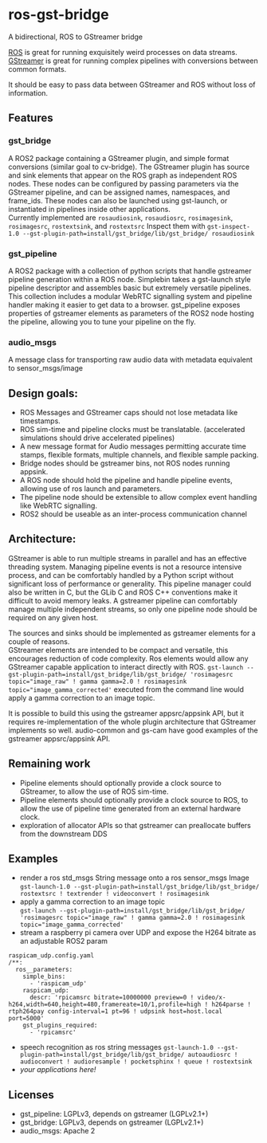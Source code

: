# ros-gst-bridge
A bidirectional, ROS to GStreamer bridge

[ROS](https://www.ros.org/) is great for running exquisitely weird processes on data streams.\
[GStreamer](https://gstreamer.freedesktop.org/documentation/) is great for running complex pipelines with conversions between common formats.

It should be easy to pass data between GStreamer and ROS without loss of information.

## Features

### gst_bridge
A ROS2 package containing a GStreamer plugin, and simple format conversions (similar goal to cv-bridge).
The GStreamer plugin has source and sink elements that appear on the ROS graph as independent ROS nodes.
These nodes can be configured by passing parameters via the GStreamer pipeline, and can be assigned names, namespaces, and frame_ids.  These nodes can also be launched using gst-launch, or instantiated in pipelines inside other applications.  
Currently implemented are `rosaudiosink`, `rosaudiosrc`, `rosimagesink`, `rosimagesrc`, `rostextsink`, and `rostextsrc`
Inspect them with `gst-inspect-1.0 --gst-plugin-path=install/gst_bridge/lib/gst_bridge/ rosaudiosink`

### gst_pipeline
A ROS2 package with a collection of python scripts that handle gstreamer pipeline generation within a ROS node.
Simplebin takes a gst-launch style pipeline descriptor and assembles basic but extremely versatile pipelines.
This collection includes a modular WebRTC signalling system and pipeline handler making it easier to get data to a browser.
gst_pipeline exposes properties of gstreamer elements as parameters of the ROS2 node hosting the pipeline, allowing you to tune your pipeline on the fly.

### audio_msgs
A message class for transporting raw audio data with metadata equivalent to sensor_msgs/image

## Design goals:
* ROS Messages and GStreamer caps should not lose metadata like timestamps.
* ROS sim-time and pipeline clocks must be translatable. (accelerated simulations should drive accelerated pipelines)
* A new message format for Audio messages permitting accurate time stamps, flexible formats, multiple channels, and flexible sample packing.
* Bridge nodes should be gstreamer bins, not ROS nodes running appsink.
* A ROS node should hold the pipeline and handle pipeline events, allowing use of ros launch and parameters.
* The pipeline node should be extensible to allow complex event handling like WebRTC signalling.
* ROS2 should be useable as an inter-process communication channel

## Architecture:
GStreamer is able to run multiple streams in parallel and has an effective threading system. 
Managing pipeline events is not a resource intensive process, and can be comfortably handled by a Python script without significant loss of performance or generality. This pipeline manager could also be written in C, but the GLib C and ROS C++ conventions make it difficult to avoid memory leaks.
A gstreamer pipeline can comfortably manage multiple independent streams, so only one pipeline node should be required on any given host.

The sources and sinks should be implemented as gstreamer elements for a couple of reasons.\
GStreamer elements are intended to be compact and versatile, this encourages reduction of code complexity.
Ros elements would allow any GStreamer capable application to interact directly with ROS.  `gst-launch --gst-plugin-path=install/gst_bridge/lib/gst_bridge/ 'rosimagesrc topic="image_raw" ! gamma gamma=2.0 ! rosimagesink topic="image_gamma_corrected'` executed from the command line would apply a gamma correction to an image topic.

It is possible to build this using the gstreamer appsrc/appsink API, but it requires re-implementation of the whole plugin architecture that GStreamer implements so well.
audio-common and gs-cam have good examples of the gstreamer appsrc/appsink API.  


## Remaining work
* Pipeline elements should optionally provide a clock source to GStreamer, to allow the use of ROS sim-time.
* Pipeline elements should optionally provide a clock source to ROS, to allow the use of pipeline time generated from an external hardware clock.
* exploration of allocator APIs so that gstreamer can preallocate buffers from the downstream DDS


## Examples
* render a ros std_msgs String message onto a ros sensor_msgs Image  
  `gst-launch-1.0 --gst-plugin-path=install/gst_bridge/lib/gst_bridge/ rostextsrc ! textrender ! videoconvert ! rosimagesink`
* apply a gamma correction to an image topic  
  `gst-launch --gst-plugin-path=install/gst_bridge/lib/gst_bridge/ 'rosimagesrc topic="image_raw" ! gamma gamma=2.0 ! rosimagesink topic="image_gamma_corrected'`
* stream a raspberry pi camera over UDP and expose the H264 bitrate as an adjustable ROS2 param
```
raspicam_udp.config.yaml
/**:
  ros__parameters:
    simple_bins:
      - 'raspicam_udp'
    raspicam_udp:
      descr: 'rpicamsrc bitrate=10000000 preview=0 ! video/x-h264,width=640,height=480,framereate=10/1,profile=high ! h264parse ! rtph264pay config-interval=1 pt=96 ! udpsink host=host.local port=5000'
    gst_plugins_required:
      - 'rpicamsrc'
```
* speech recognition as ros string messages
  `gst-launch-1.0 --gst-plugin-path=install/gst_bridge/lib/gst_bridge/ autoaudiosrc ! audioconvert ! audioresample ! pocketsphinx ! queue ! rostextsink`
* *your applications here!*


## Licenses
* gst_pipeline: LGPLv3, depends on gstreamer (LGPLv2.1+)
* gst_bridge: LGPLv3, depends on gstreamer (LGPLv2.1+)
* audio_msgs: Apache 2
